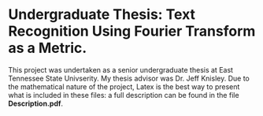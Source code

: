 # Undergraduate Thesis: Text Recognition Using Fourier Transform as a Metric.

This project was undertaken as a senior undergraduate thesis at East Tennessee State Univserity. My thesis advisor was Dr. Jeff Knisley. Due to the mathematical nature of the project, Latex is the best way to present what is included in these files: a full description can be found in the file **Description.pdf**.
